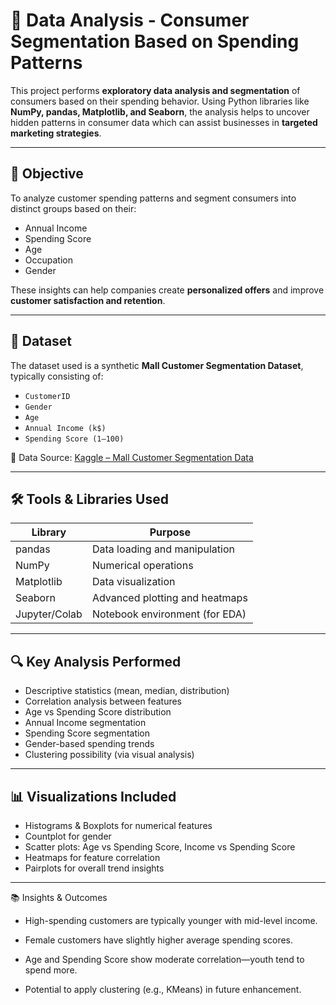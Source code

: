 


# 🧮 Data Analysis - Consumer Segmentation Based on Spending Patterns

This project performs **exploratory data analysis and segmentation** of consumers based on their spending behavior. Using Python libraries like **NumPy, pandas, Matplotlib, and Seaborn**, the analysis helps to uncover hidden patterns in consumer data which can assist businesses in **targeted marketing strategies**.

---

## 🎯 Objective

To analyze customer spending patterns and segment consumers into distinct groups based on their:
- Annual Income
- Spending Score
- Age
- Occupation
- Gender

These insights can help companies create **personalized offers** and improve **customer satisfaction and retention**.

---

## 📁 Dataset

The dataset used is a synthetic **Mall Customer Segmentation Dataset**, typically consisting of:
- `CustomerID`
- `Gender`
- `Age`
- `Annual Income (k$)`
- `Spending Score (1–100)`

📂 Data Source: [Kaggle – Mall Customer Segmentation Data](https://www.kaggle.com/vjchoudhary7/customer-segmentation-tutorial-in-python)

---

## 🛠️ Tools & Libraries Used

| Library      | Purpose                            |
|--------------|-------------------------------------|
| pandas       | Data loading and manipulation       |
| NumPy        | Numerical operations                |
| Matplotlib   | Data visualization                  |
| Seaborn      | Advanced plotting and heatmaps      |
| Jupyter/Colab| Notebook environment (for EDA)      |

---

## 🔍 Key Analysis Performed

- Descriptive statistics (mean, median, distribution)
- Correlation analysis between features
- Age vs Spending Score distribution
- Annual Income segmentation
- Spending Score segmentation
- Gender-based spending trends
- Clustering possibility (via visual analysis)

---

## 📊 Visualizations Included

- Histograms & Boxplots for numerical features
- Countplot for gender
- Scatter plots: Age vs Spending Score, Income vs Spending Score
- Heatmaps for feature correlation
- Pairplots for overall trend insights

---



📚 Insights & Outcomes

- High-spending customers are typically younger with mid-level income.

- Female customers have slightly higher average spending scores.

- Age and Spending Score show moderate correlation—youth tend to spend more.

- Potential to apply clustering (e.g., KMeans) in future enhancement.








